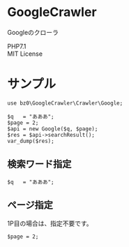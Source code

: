 # GoogleCrawler
Googleのクローラ

PHP7.1  
MIT License  

# サンプル

```
use bz0\GoogleCrawler\Crawler\Google;

$q   = "あああ";
$page = 2;
$api = new Google($q, $page);
$res = $api->searchResult();
var_dump($res);
```

## 検索ワード指定

```
$q   = "あああ";
```

## ページ指定

1P目の場合は、指定不要です。

```
$page = 2;
```

